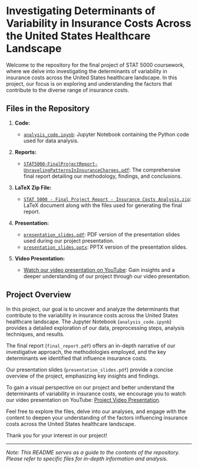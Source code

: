 # Investigating Determinants of Variability in Insurance Costs Across the United States Healthcare Landscape

Welcome to the repository for the final project of STAT 5000 coursework, where we delve into investigating the determinants of variability in insurance costs across the United States healthcare landscape. In this project, our focus is on exploring and understanding the factors that contribute to the diverse range of insurance costs.

## Files in the Repository

1. **Code:**
   - [`analysis_code.ipynb`](https://github.com/InduVarshini/Unraveling-Patterns-In-Insurance-Charges/blob/main/analysis_code.ipynb): Jupyter Notebook containing the Python code used for data analysis.

2. **Reports:**
   - [`STAT5000-FinalProjectReport-UnravelingPatternsInInsuranceCharges.pdf`](https://github.com/InduVarshini/Unraveling-Patterns-In-Insurance-Charges/blob/main/STAT5000-FinalProjectReport-UnravelingPatternsInInsuranceCharges.pdf): The comprehensive final report detailing our methodology, findings, and conclusions.

3. **LaTeX Zip File:**
   - [`STAT 5000 - Final Project Report - Insurance Costs Analysis.zip`](https://github.com/InduVarshini/Unraveling-Patterns-In-Insurance-Charges/blob/main/STAT%205000%20-%20Final%20Project%20Report%20-%20Insurance%20Costs%20Analysis.zip): LaTeX document along with the files used for generating the final report.

4. **Presentation:**
   - [`presentation_slides.pdf`](https://github.com/InduVarshini/Unraveling-Patterns-In-Insurance-Charges/blob/main/presentation_slides.pdf): PDF version of the presentation slides used during our project presentation.
   - [`presentation_slides.pptx`](https://github.com/InduVarshini/Unraveling-Patterns-In-Insurance-Charges/blob/main/presentation_slide_deck.pptx): PPTX version of the presentation slides.

5. **Video Presentation:**
   - [Watch our video presentation on YouTube](https://www.youtube.com/watch?v=f8VYyrw_g9g): Gain insights and a deeper understanding of our project through our video presentation.

## Project Overview

In this project, our goal is to uncover and analyze the determinants that contribute to the variability in insurance costs across the United States healthcare landscape. The Jupyter Notebook (`analysis_code.ipynb`) provides a detailed exploration of our data, preprocessing steps, analysis techniques, and results.

The final report (`final_report.pdf`) offers an in-depth narrative of our investigative approach, the methodologies employed, and the key determinants we identified that influence insurance costs. 

Our presentation slides (`presentation_slides.pdf`) provide a concise overview of the project, emphasizing key insights and findings.

To gain a visual perspective on our project and better understand the determinants of variability in insurance costs, we encourage you to watch our video presentation on YouTube: [Project Video Presentation](https://www.youtube.com/watch?v=f8VYyrw_g9g).

Feel free to explore the files, delve into our analyses, and engage with the content to deepen your understanding of the factors influencing insurance costs across the United States healthcare landscape.

Thank you for your interest in our project!

---

*Note: This README serves as a guide to the contents of the repository. Please refer to specific files for in-depth information and analysis.*
